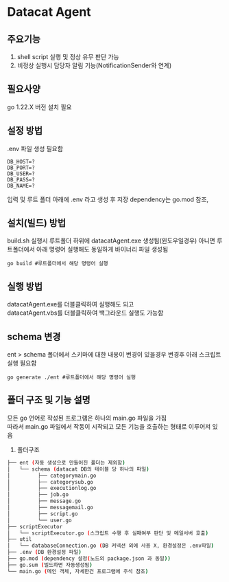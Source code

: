 # Datacat Agent
## 주요기능

1. shell script 실행 및 정상 유무 판단 가능
2. 비정상 실행시 담당자 알림 기능(NotificationSender와 연계)

## 필요사양
go 1.22.X 버전 설치 필요

## 설정 방법
.env 파일 생성 필요함
```dotenv
DB_HOST=?
DB_PORT=?
DB_USER=?
DB_PASS=?
DB_NAME=?
```
입력 및 루트 폴더 아래에 .env 라고 생성 후 저장 
dependency는 go.mod 참조,

## 설치(빌드) 방법
build.sh 실행시 루트폴더 하위에 datacatAgent.exe 생성됨(윈도우일경우)
아니면 루트폴더에서 아래 명령어 실행해도 동일하게 바이너리 파일 생성됨
```shell
go build #루트폴더에서 해당 명령어 실행
```

## 실행 방법
datacatAgent.exe를 더블클릭하여 실행해도 되고 </br>
datacatAgent.vbs를 더블클릭하여 백그라운드 실행도 가능함

## schema 변경
ent > schema 폴더에서 스키마에 대한 내용이 변경이 있을경우 변경후 아래 스크립트 실행 필요함
```shell
go generate ./ent #루트폴더에서 해당 명령어 실행
```

## 폴더 구조 및 기능 설명
모든 go 언어로 작성된 프로그램은 하나의 main.go 파일을 가짐 </br>
따라서 main.go 파일에서 작동이 시작되고 모든 기능을 호출하는 형태로 이루어져 있음</br>

1. 폴더구조 
```bash
├── ent (자동 생성으로 만들어진 폴더는 제외함)
│   └── schema (datacat DB의 테이블 당 하나의 파일)
│         ├── categorymain.go
│         ├── categorysub.go
│         ├── executionlog.go
│         ├── job.go
│         ├── message.go
│         ├── messagemail.go
│         ├── script.go
│         └── user.go
├── scriptExecutor
│   └── scriptExecutor.go (스크립트 수행 후 실패여부 판단 및 메일서버 호출)
├── util
│   └── databaseConnection.go (DB 커넥션 외에 사용 X, 환경설정은 .env파일)
├── .env (DB 환경설정 파일)
├── go.mod (dependency 설정(노드의 package.json 과 동일))
├── go.sum (빌드하면 자동생성됨)
└── main.go (메인 객체, 자세한건 프로그램에 주석 참조)
``` 
